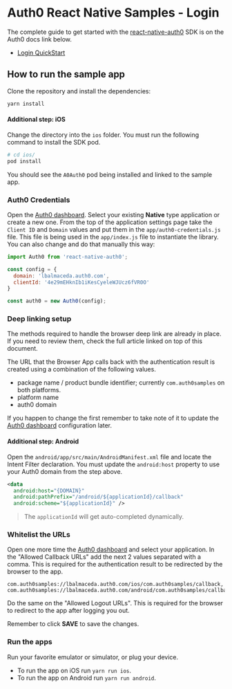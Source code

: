 # Auth0 React Native Samples - Login

The complete guide to get started with the [react-native-auth0](https://github.com/auth0/react-native-auth0) SDK is on the Auth0 docs link below.

- [Login QuickStart](https://auth0.com/docs/quickstart/native/react-native/00-login)


## How to run the sample app

Clone the repository and install the dependencies:

```bash
yarn install
```

#### Additional step: iOS

Change the directory into the `ios` folder. You must run the following command to install the SDK pod.

```bash
# cd ios/
pod install
```

You should see the `A0Auth0` pod being installed and linked to the sample app.


### Auth0 Credentials 

Open the [Auth0 dashboard](https://manage.auth0.com/dashboard/). Select your existing **Native** type application or create a new one. From the top of the application settings page take the `Client ID` and `Domain` values and put them in the `app/auth0-credentials.js` file. This file is being used in the `app/index.js` file to instantiate the library. You can also change and do that manually this way:

```js
import Auth0 from 'react-native-auth0';

const config = {
  domain: 'lbalmaceda.auth0.com',
  clientId: '4e29mEHknIb1iKesCyeleWJUcz6fVR0O'
}

const auth0 = new Auth0(config);
```

### Deep linking setup
The methods required to handle the browser deep link are already in place. If you need to review them, check the full article linked on top of this document.

The URL that the Browser App calls back with the authentication result is created using a combination of the following values.
- package name / product bundle identifier; currently `com.auth0samples` on both platforms.
- platform name
- auth0 domain

If you happen to change the first remember to take note of it to update the [Auth0 dashboard](https://manage.auth0.com/dashboard/) configuration later.


#### Additional step: Android

Open the `android/app/src/main/AndroidManifest.xml` file and locate the Intent Filter declaration. You must update the `android:host` property to use your Auth0 domain from the step above.

```xml
<data
  android:host="{DOMAIN}"
  android:pathPrefix="/android/${applicationId}/callback"
  android:scheme="${applicationId}" />
```

> The `applicationId` will get auto-completed dynamically.

### Whitelist the URLs

Open one more time the [Auth0 dashboard](https://manage.auth0.com/dashboard/) and select your application. In the "Allowed Callback URLs" add the next 2 values separated with a comma. This is required for the authentication result to be redirected by the browser to the app.

```
com.auth0samples://lbalmaceda.auth0.com/ios/com.auth0samples/callback, 
com.auth0samples://lbalmaceda.auth0.com/android/com.auth0samples/callback,
```

Do the same on the "Allowed Logout URLs". This is required for the browser to redirect to the app after logging you out.

Remember to click **SAVE** to save the changes.


### Run the apps

Run your favorite emulator or simulator, or plug your device.

- To run the app on iOS run `yarn run ios`.
- To run the app on Android run `yarn run android`.
